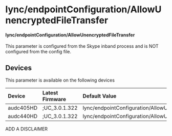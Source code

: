 ﻿---
description: lync/endpointConfiguration/AllowUnencryptedFileTransfer
search:
    keywords: ['lync','endpointConfiguration','AllowUnencryptedFileTransfer']
---

# lync/endpointConfiguration/AllowUnencryptedFileTransfer

#### lync/endpointConfiguration/AllowUnencryptedFileTransfer

This parameter is configured from the Skype inband process and is NOT configured from the config file.



## Devices
This parameter is available on the following devices

| Device | Latest Firmware | Default Value |
|:---|:---|:---|
| audc405HD | ;UC_3.0.1.322 | lync/endpointConfiguration/AllowUnencryptedFileTransfer=0 
| audc440HD | ;UC_3.0.1.322 | lync/endpointConfiguration/AllowUnencryptedFileTransfer=0 

ADD A DISCLAIMER
